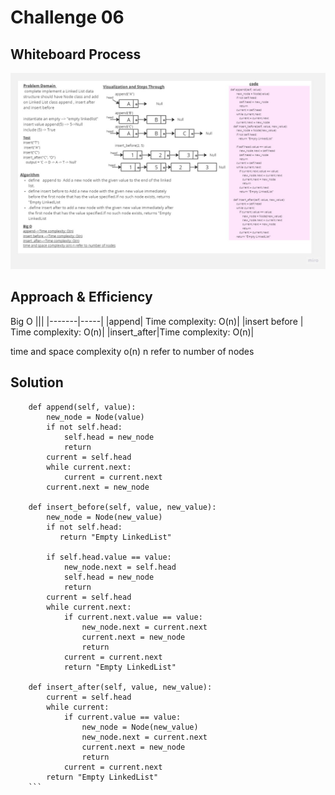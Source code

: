 # Challenge 06

## Whiteboard Process
<!-- Embedded whiteboard image -->
![](assets/Untitled%20(6).jpg)
## Approach & Efficiency
<!-- What approach did you take? Why? What is the Big O space/time for this approach? -->
Big O
|||
|-------|-----| 
|append|          Time complexity: O(n)|
|insert before |  Time complexity: O(n)|
|insert_after|Time complexity: O(n)|

time and space complexity o(n) n refer to number of nodes

## Solution
```
    def append(self, value):
        new_node = Node(value)
        if not self.head:
            self.head = new_node
            return
        current = self.head
        while current.next:
            current = current.next
        current.next = new_node

    def insert_before(self, value, new_value):
        new_node = Node(new_value)
        if not self.head:
           return "Empty LinkedList"

        if self.head.value == value:
            new_node.next = self.head
            self.head = new_node
            return
        current = self.head
        while current.next:
            if current.next.value == value:
                new_node.next = current.next
                current.next = new_node
                return
            current = current.next
            return "Empty LinkedList"

    def insert_after(self, value, new_value):
        current = self.head
        while current:
            if current.value == value:
                new_node = Node(new_value)
                new_node.next = current.next
                current.next = new_node
                return
            current = current.next
        return "Empty LinkedList"
    ```